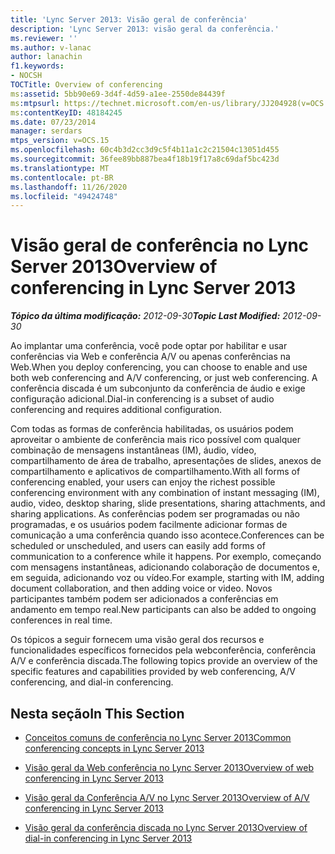 ```yaml
---
title: 'Lync Server 2013: Visão geral de conferência'
description: 'Lync Server 2013: visão geral da conferência.'
ms.reviewer: ''
ms.author: v-lanac
author: lanachin
f1.keywords:
- NOCSH
TOCTitle: Overview of conferencing
ms:assetid: 5bb90e69-3d4f-4d59-a1ee-2550de84439f
ms:mtpsurl: https://technet.microsoft.com/en-us/library/JJ204928(v=OCS.15)
ms:contentKeyID: 48184245
ms.date: 07/23/2014
manager: serdars
mtps_version: v=OCS.15
ms.openlocfilehash: 60c4b3d2cc3d9c5f4b11a1c2c21504c13051d455
ms.sourcegitcommit: 36fee89bb887bea4f18b19f17a8c69daf5bc423d
ms.translationtype: MT
ms.contentlocale: pt-BR
ms.lasthandoff: 11/26/2020
ms.locfileid: "49424748"
---
```

# <a name="overview-of-conferencing-in-lync-server-2013"></a><span data-ttu-id="3e960-103">Visão geral de conferência no Lync Server 2013</span><span class="sxs-lookup"><span data-stu-id="3e960-103">Overview of conferencing in Lync Server 2013</span></span>

<div data-xmlns="http://www.w3.org/1999/xhtml">

<div class="topic" data-xmlns="http://www.w3.org/1999/xhtml" data-msxsl="urn:schemas-microsoft-com:xslt" data-cs="https://msdn.microsoft.com/">

<div data-asp="https://msdn2.microsoft.com/asp">



</div>

<div id="mainSection">

<div id="mainBody"><span data-ttu-id="3e960-104">

<span> </span></span><span class="sxs-lookup"><span data-stu-id="3e960-104">

<span> </span></span></span>

<span data-ttu-id="3e960-105">_**Tópico da última modificação:** 2012-09-30_</span><span class="sxs-lookup"><span data-stu-id="3e960-105">_**Topic Last Modified:** 2012-09-30_</span></span>

<span data-ttu-id="3e960-106">Ao implantar uma conferência, você pode optar por habilitar e usar conferências via Web e conferência A/V ou apenas conferências na Web.</span><span class="sxs-lookup"><span data-stu-id="3e960-106">When you deploy conferencing, you can choose to enable and use both web conferencing and A/V conferencing, or just web conferencing.</span></span> <span data-ttu-id="3e960-107">A conferência discada é um subconjunto da conferência de áudio e exige configuração adicional.</span><span class="sxs-lookup"><span data-stu-id="3e960-107">Dial-in conferencing is a subset of audio conferencing and requires additional configuration.</span></span>

<span data-ttu-id="3e960-108">Com todas as formas de conferência habilitadas, os usuários podem aproveitar o ambiente de conferência mais rico possível com qualquer combinação de mensagens instantâneas (IM), áudio, vídeo, compartilhamento de área de trabalho, apresentações de slides, anexos de compartilhamento e aplicativos de compartilhamento.</span><span class="sxs-lookup"><span data-stu-id="3e960-108">With all forms of conferencing enabled, your users can enjoy the richest possible conferencing environment with any combination of instant messaging (IM), audio, video, desktop sharing, slide presentations, sharing attachments, and sharing applications.</span></span> <span data-ttu-id="3e960-109">As conferências podem ser programadas ou não programadas, e os usuários podem facilmente adicionar formas de comunicação a uma conferência quando isso acontece.</span><span class="sxs-lookup"><span data-stu-id="3e960-109">Conferences can be scheduled or unscheduled, and users can easily add forms of communication to a conference while it happens.</span></span> <span data-ttu-id="3e960-110">Por exemplo, começando com mensagens instantâneas, adicionando colaboração de documentos e, em seguida, adicionando voz ou vídeo.</span><span class="sxs-lookup"><span data-stu-id="3e960-110">For example, starting with IM, adding document collaboration, and then adding voice or video.</span></span> <span data-ttu-id="3e960-111">Novos participantes também podem ser adicionados a conferências em andamento em tempo real.</span><span class="sxs-lookup"><span data-stu-id="3e960-111">New participants can also be added to ongoing conferences in real time.</span></span>

<span data-ttu-id="3e960-112">Os tópicos a seguir fornecem uma visão geral dos recursos e funcionalidades específicos fornecidos pela webconferência, conferência A/V e conferência discada.</span><span class="sxs-lookup"><span data-stu-id="3e960-112">The following topics provide an overview of the specific features and capabilities provided by web conferencing, A/V conferencing, and dial-in conferencing.</span></span>

<div>

## <a name="in-this-section"></a><span data-ttu-id="3e960-113">Nesta seção</span><span class="sxs-lookup"><span data-stu-id="3e960-113">In This Section</span></span>

  - [<span data-ttu-id="3e960-114">Conceitos comuns de conferência no Lync Server 2013</span><span class="sxs-lookup"><span data-stu-id="3e960-114">Common conferencing concepts in Lync Server 2013</span></span>](lync-server-2013-common-conferencing-concepts.md)

  - [<span data-ttu-id="3e960-115">Visão geral da Web conferência no Lync Server 2013</span><span class="sxs-lookup"><span data-stu-id="3e960-115">Overview of web conferencing in Lync Server 2013</span></span>](lync-server-2013-web-conferencing-overview.md)

  - [<span data-ttu-id="3e960-116">Visão geral da Conferência A/V no Lync Server 2013</span><span class="sxs-lookup"><span data-stu-id="3e960-116">Overview of A/V conferencing in Lync Server 2013</span></span>](lync-server-2013-a-v-conferencing-overview.md)

  - [<span data-ttu-id="3e960-117">Visão geral da conferência discada no Lync Server 2013</span><span class="sxs-lookup"><span data-stu-id="3e960-117">Overview of dial-in conferencing in Lync Server 2013</span></span>](lync-server-2013-dial-in-conferencing-overview.md)

<span data-ttu-id="3e960-118"></div>

</div>

<span> </span>

</div>

</div>

</span><span class="sxs-lookup"><span data-stu-id="3e960-118"></div>

</div>

<span> </span>

</div>

</div>

</span></span></div>

